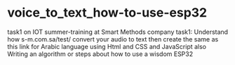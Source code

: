 # voice_to_text_how-to-use-esp32
task1 on  IOT summer-training at Smart Methods company
task1: Understand how s-m.com.sa/test/ convert your audio to text then create the same as this link for Arabic language using Html and CSS and JavaScript 
also Writing an algorithm or steps about how to use a wisdom ESP32 
